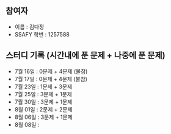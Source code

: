 ## 참여자

- 이름 : 김다정
- SSAFY 학번 : 1257588

## 스터디 기록 (시간내에 푼 문제 + 나중에 푼 문제)

- 7월 16일 : 0문제 + 4문제 (불참)
- 7월 17일 : 0문제 + 4문제 (불참)
- 7월 23일 : 1문제 + 3문제
- 7월 25일 : 3문제 + 1문제
- 7월 30일 : 3문제 + 1문제
- 8월 01일 : 2문제 + 2문제
- 8월 06일 : 3문제 + 1문제
- 8월 08일 :
